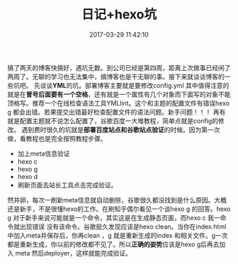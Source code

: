 ﻿---
title: 日记+hexo坑
date: 2017-03-29 11:42:10
tags: 日记
categories: hexo,日记
---

搞了两天的博客快搞好，遇坑无数。到公司已经是第四周，距离上次做事已经闲了两周了。无聊的学习也无法集中，搞博客也是干无聊的事。接下来就谈谈博客的一些坑吧。
先谈谈**YML**的坑。部署博客主要就是要修改config.yml 其中值得注意的就是在**冒号后面要有一个空格**，还有就是一个属性有几个对象而下面写的对象不能顶格写。推荐一个在线检查语法工具YMLlint。这个和主题的配置文件有错误hexo g 都会出错。若果提交出错最好检查配置文件的语法问题。新手问题！！！
再有就是配置主题就不说怎么配置了，谷歌百度一大堆教程，简单点就是config的修改。
遇到费时很久的坑就是**部署百度站点和谷歌站点验证**的时候。因为第一次做，看教程也是完全按照教程步骤。
- 加上meta信息验证
- hexo c
- hexo g
- hexo d
- 刷新页面去站长工具点击完成验证。

然并卵，每次一刷新meta信息就自动删除，谷歌很久都没找到是什么原因。大概还是新手，不是很懂hexo的工作。在刷知乎偶尔看见一个谈hexo g 的回答。hexo g 对于新手来说可能就是一个命令，其实这是在生成静态页面，而hexo c 我一命令就出现错误 没有该命令。谷歌挺久发现应该是hexo clean。当你在index.html中加入meta并保存后，你再clean ，g 就是重新生成的index 和相关文件。g一次都是重新生成，你以前的修改都不见了。所以**正确的姿势**应该是hexo g后再去加入 meta 然后deployer，这样就能完成验证。

<iframe frameborder="no" border="0" marginwidth="0" marginheight="0" width=0 height=0 src="//music.163.com/outchain/player?type=2&id=436514312&auto=1&height=66"></iframe>


